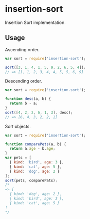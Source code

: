 # insertion-sort

Insertion Sort implementation.

## Usage

Ascending order.

```js
var sort = require('insertion-sort');

sort([3, 1, 4, 1, 5, 9, 2, 6, 5, 4]);
// => [1, 1, 2, 3, 4, 4, 5, 5, 6, 9]
```

Descending order.

```js
var sort = require('insertion-sort');

function desc(a, b) {
  return b - a;
}
sort([4, 2, 2, 6, 1, 3], desc);
// => [6, 4, 3, 2, 2, 1]
```

Sort objects.

```js
var sort = require('insertion-sort');

function comparePets(a, b) {
  return a.age - b.age;
}
var pets = [
  { kind: 'bird', age: 3 },
  { kind: 'cat', age: 5 },
  { kind: 'dog', age: 2 }
];
sort(pets, comparePats);
/*
=> [
  { kind: 'dog', age: 2 },
  { kind: 'bird', age: 3 },
  { kind: 'cat', age: 5 }
]
*/
```